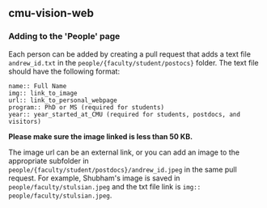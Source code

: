## cmu-vision-web

### Adding to the 'People' page
Each person can be added by creating a pull request that adds a text file `andrew_id.txt` in the `people/{faculty/student/postocs}` folder. The text file should have the following format:

```
name:: Full Name
img:: link_to_image
url:: link_to_personal_webpage
program:: PhD or MS (required for students)
year:: year_started_at_CMU (required for students, postdocs, and visitors)
```

**Please make sure the image linked is less than 50 KB.** 

The image url can be an external link, or you can add an image to the appropriate subfolder in `people/{faculty/student/postdocs}/andrew_id.jpeg` in the same pull request. For example, Shubham's image is saved in `people/faculty/stulsian.jpeg` and the txt file link is `img:: people/faculty/stulsian.jpeg`.
